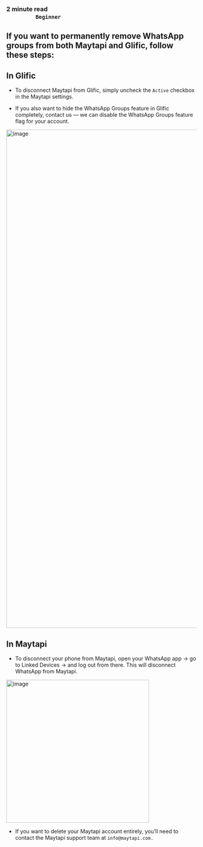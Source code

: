 ### **2 minute read &nbsp; &nbsp; &nbsp; &nbsp; &nbsp; &nbsp; &nbsp; &nbsp; &nbsp; &nbsp; &nbsp; &nbsp; &nbsp; &nbsp; &nbsp; &nbsp; &nbsp; &nbsp; &nbsp; &nbsp; &nbsp; &nbsp; &nbsp; &nbsp; &nbsp; &nbsp; &nbsp; &nbsp; &nbsp; &nbsp; &nbsp; &nbsp; &nbsp; &nbsp; &nbsp; &nbsp; &nbsp; &nbsp; &nbsp; &nbsp; &nbsp; &nbsp; &nbsp; &nbsp; &nbsp; &nbsp; &nbsp; &nbsp; &nbsp; &nbsp; &nbsp; &nbsp; &nbsp; &nbsp; &nbsp; &nbsp; &nbsp; &nbsp; &nbsp; &nbsp; `Beginner`**



## If you want to permanently remove WhatsApp groups from both Maytapi and Glific, follow these steps:

## In Glific

- To disconnect Maytapi from Glific, simply uncheck the `Active` checkbox in the Maytapi settings.

- If you also want to hide the WhatsApp Groups feature in Glific completely, contact us — we can disable the WhatsApp Groups feature flag for your account.

<img width="1318" alt="image" src="https://github.com/user-attachments/assets/c4429059-a8ce-4469-b799-b7824e1eb568" />

## In Maytapi

- To disconnect your phone from Maytapi, open your WhatsApp app → go to Linked Devices → and log out from there. This will disconnect WhatsApp from Maytapi.

<img width="378" alt="image" src="https://github.com/user-attachments/assets/21784528-cb96-42e6-9239-dfa84e579b9f" />

- If you want to delete your Maytapi account entirely, you’ll need to contact the Maytapi support team at `info@maytapi.com.`

